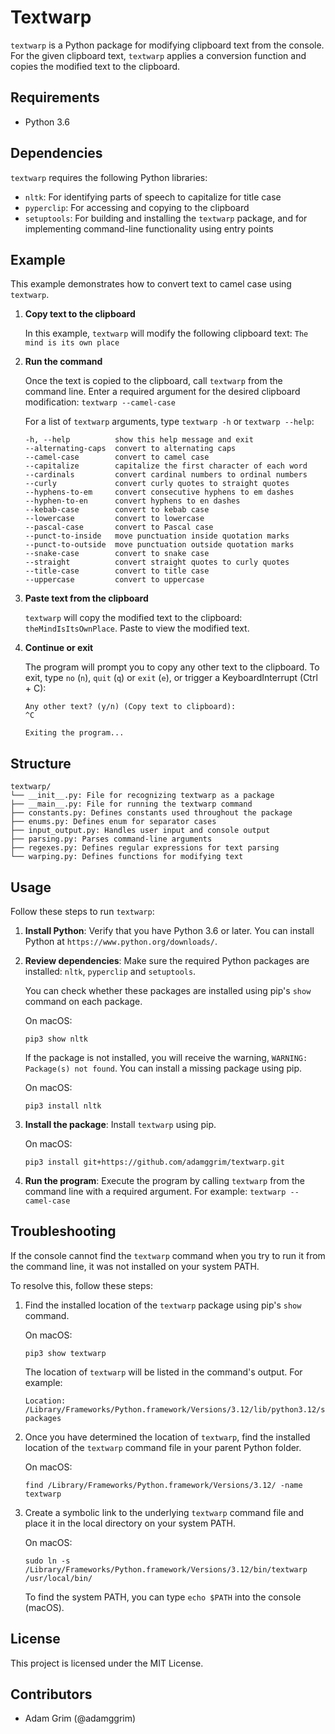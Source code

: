 # Textwarp

`textwarp` is a Python package for modifying clipboard text from the console. For the given clipboard text, `textwarp` applies a conversion function and copies the modified text to the clipboard.

## Requirements

- Python 3.6

## Dependencies

`textwarp` requires the following Python libraries:

- `nltk`: For identifying parts of speech to capitalize for title case
- `pyperclip`: For accessing and copying to the clipboard
- `setuptools`: For building and installing the `textwarp` package, and for implementing command-line functionality using entry points

## Example

This example demonstrates how to convert text to camel case using `textwarp`.

1. **Copy text to the clipboard**

    In this example, `textwarp` will modify the following clipboard text: `The mind is its own place`

2. **Run the command**

    Once the text is copied to the clipboard, call `textwarp` from the command line. Enter a required argument for the desired clipboard modification: `textwarp --camel-case`

    For a list of `textwarp` arguments, type `textwarp -h` or `textwarp --help`:
    ```
    -h, --help          show this help message and exit
    --alternating-caps  convert to alternating caps
    --camel-case        convert to camel case
    --capitalize        capitalize the first character of each word
    --cardinals         convert cardinal numbers to ordinal numbers
    --curly             convert curly quotes to straight quotes
    --hyphens-to-em     convert consecutive hyphens to em dashes
    --hyphen-to-en      convert hyphens to en dashes
    --kebab-case        convert to kebab case
    --lowercase         convert to lowercase
    --pascal-case       convert to Pascal case
    --punct-to-inside   move punctuation inside quotation marks
    --punct-to-outside  move punctuation outside quotation marks
    --snake-case        convert to snake case
    --straight          convert straight quotes to curly quotes
    --title-case        convert to title case
    --uppercase         convert to uppercase
    ```

3. **Paste text from the clipboard**

    `textwarp` will copy the modified text to the clipboard: `theMindIsItsOwnPlace`. Paste to view the modified text.

4. **Continue or exit**

    The program will prompt you to copy any other text to the clipboard. To exit, type `no` (`n`), `quit` (`q`) or `exit` (`e`), or trigger a KeyboardInterrupt (Ctrl + C):

    ```
    Any other text? (y/n) (Copy text to clipboard):
    ^C

    Exiting the program...
    ```

## Structure

```
textwarp/
└── __init__.py: File for recognizing textwarp as a package
├── __main__.py: File for running the textwarp command
├── constants.py: Defines constants used throughout the package
├── enums.py: Defines enum for separator cases
├── input_output.py: Handles user input and console output
├── parsing.py: Parses command-line arguments
├── regexes.py: Defines regular expressions for text parsing
└── warping.py: Defines functions for modifying text
```

## Usage

Follow these steps to run `textwarp`:

1. **Install Python**: Verify that you have Python 3.6 or later. You can install Python at `https://www.python.org/downloads/`.
2. **Review dependencies**: Make sure the required Python packages are installed: `nltk`, `pyperclip` and `setuptools`.

    You can check whether these packages are installed using pip's `show` command on each package.

    On macOS:
    ```
    pip3 show nltk
    ```

    If the package is not installed, you will receive the warning, `WARNING: Package(s) not found`. You can install a missing package using pip.

    On macOS:
    ```
    pip3 install nltk
    ```

3. **Install the package**: Install `textwarp` using pip.

    On macOS:

    ```
    pip3 install git+https://github.com/adamggrim/textwarp.git
    ```

4. **Run the program**: Execute the program by calling `textwarp` from the command line with a required argument. For example: `textwarp --camel-case`

## Troubleshooting

If the console cannot find the `textwarp` command when you try to run it from the command line, it was not installed on your system PATH.

To resolve this, follow these steps:

1. Find the installed location of the `textwarp` package using pip's `show` command.

    On macOS:
    ```
    pip3 show textwarp
    ```

    The location of `textwarp` will be listed in the command's output. For example:
    ```
    Location: /Library/Frameworks/Python.framework/Versions/3.12/lib/python3.12/site-packages
    ```

2. Once you have determined the location of `textwarp`, find the installed location of the `textwarp` command file in your parent Python folder.

    On macOS:
    ```
    find /Library/Frameworks/Python.framework/Versions/3.12/ -name textwarp
    ```

3. Create a symbolic link to the underlying `textwarp` command file and place it in the local directory on your system PATH.

    On macOS:

    ```
    sudo ln -s /Library/Frameworks/Python.framework/Versions/3.12/bin/textwarp /usr/local/bin/
    ```

    To find the system PATH, you can type `echo $PATH` into the console (macOS).

## License

This project is licensed under the MIT License.

## Contributors

- Adam Grim (@adamggrim)